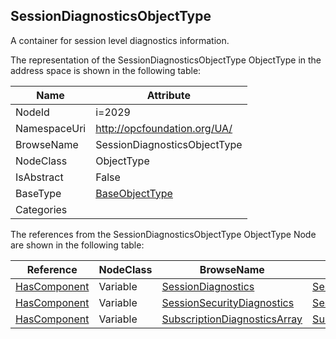 <!-- objecttype -->
## SessionDiagnosticsObjectType
A container for session level diagnostics information.  
<!-- end of text -->
The representation of the SessionDiagnosticsObjectType ObjectType in the address space is shown in the following table:  

|Name|Attribute|
|---|---|
|NodeId|i=2029|
|NamespaceUri|http://opcfoundation.org/UA/|
|BrowseName|SessionDiagnosticsObjectType|
|NodeClass|ObjectType|
|IsAbstract|False|
|BaseType|[BaseObjectType](../../ObjectTypes/BaseObjectType/readme.md)|
|Categories||

The references from the SessionDiagnosticsObjectType ObjectType Node are shown in the following table:  

|Reference|NodeClass|BrowseName|DataType|TypeDefinition|ModellingRule|
|---|---|---|---|---|---|
|[HasComponent](../../ReferenceTypes/HasComponent/readme.md)|Variable|[SessionDiagnostics](#SessionDiagnostics)|[SessionDiagnosticsDataType](../../DataTypes/SessionDiagnosticsDataType/readme.md)|[SessionDiagnosticsVariableType](../../VariableTypes/SessionDiagnosticsVariableType/readme.md)|[Mandatory](../../Objects/Mandatory/readme.md)|
|[HasComponent](../../ReferenceTypes/HasComponent/readme.md)|Variable|[SessionSecurityDiagnostics](#SessionSecurityDiagnostics)|[SessionSecurityDiagnosticsDataType](../../DataTypes/SessionSecurityDiagnosticsDataType/readme.md)|[SessionSecurityDiagnosticsType](../../VariableTypes/SessionSecurityDiagnosticsType/readme.md)|[Mandatory](../../Objects/Mandatory/readme.md)|
|[HasComponent](../../ReferenceTypes/HasComponent/readme.md)|Variable|[SubscriptionDiagnosticsArray](#SubscriptionDiagnosticsArray)|[SubscriptionDiagnosticsDataType](../../DataTypes/SubscriptionDiagnosticsDataType/readme.md)[]|[SubscriptionDiagnosticsArrayType](../../VariableTypes/SubscriptionDiagnosticsArrayType/readme.md)|[Mandatory](../../Objects/Mandatory/readme.md)|


